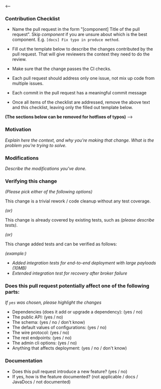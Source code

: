 <--
### Contribution Checklist
  
  - Name the pull request in the form "[component] Title of the pull request". Skip *component* if you are unsure about which is the best component. E.g. `[docs] Fix typo in produce method`.

  - Fill out the template below to describe the changes contributed by the pull request. That will give reviewers the context they need to do the review.
  
  - Make sure that the change passes the CI checks.

  - Each pull request should address only one issue, not mix up code from multiple issues.
  
  - Each commit in the pull request has a meaningful commit message

  - Once all items of the checklist are addressed, remove the above text and this checklist, leaving only the filled out template below.


**(The sections below can be removed for hotfixes of typos)**
-->

### Motivation

*Explain here the context, and why you're making that change. What is the problem you're trying to solve.*

### Modifications

*Describe the modifications you've done.*

### Verifying this change

*(Please pick either of the following options)*

This change is a trivial rework / code cleanup without any test coverage.

*(or)*

This change is already covered by existing tests, such as *(please describe tests)*.

*(or)*

This change added tests and can be verified as follows:

*(example:)*
  - *Added integration tests for end-to-end deployment with large payloads (10MB)*
  - *Extended integration test for recovery after broker failure*

### Does this pull request potentially affect one of the following parts:

*If `yes` was chosen, please highlight the changes*

  - Dependencies (does it add or upgrade a dependency): (yes / no)
  - The public API: (yes / no)
  - The schema: (yes / no / don't know)
  - The default values of configurations: (yes / no)
  - The wire protocol: (yes / no)
  - The rest endpoints: (yes / no)
  - The admin cli options: (yes / no)
  - Anything that affects deployment: (yes / no / don't know)

### Documentation

  - Does this pull request introduce a new feature? (yes / no)
  - If yes, how is the feature documented? (not applicable / docs / JavaDocs / not documented)
